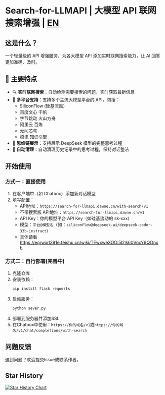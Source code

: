 # Search-for-LLMAPI | 大模型 API 联网搜索增强 | [EN](README_EN.md)

## 这是什么？
一个轻量级的 API 增强服务，为各大模型 API 添加实时联网搜索能力，让 AI 回答更加准确、及时。

## 🌟 主要特点

- 🔍 **实时联网搜索**：自动检测需要搜索的问题，实时获取最新信息
- 🎯 **多平台支持**：支持多个主流大模型平台的 API，包括：
  - SiliconFlow (硅基流动)
  - 百度文心 千帆
  - 字节跳动 火山方舟
  - 阿里云 百炼
  - 无问芯穹
  - 腾讯 知识引擎
- 🤔 **思维链展示**：支持展示 DeepSeek 模型的完整思考过程
- 🧹 **自动清理**：自动清理历史记录中的思考过程，保持对话整洁

## 开始使用

### 方式一：直接使用
1. 在客户端中（如 Chatbox）添加新对话模型
2. 填写配置：
   - API地址：`https://search-for-llmapi.dawne.cn/with-search/v1`
   - 不带搜索版 API地址：`https://search-for-llmapi.dawne.cn/v1`
   - API Key：你的模型平台 API Key（如硅基流动的 sk-xxx）
   - 模型：`平台@模型名`（如：`siliconflow@deepseek-ai/deepseek-coder-33b-instruct`）
   - 具体请看 https://eqrwxrl391e.feishu.cn/wiki/TEwxweXOOi5I2lk60VocY9QOnob


### 方式二：自行部署(完善中)
1. 克隆仓库
2. 安装依赖：
   ```bash
   pip install flask requests
   ```
3. 启动服务：
   ```bash
   python sever.py
   ```
4. 部署到服务器并添加SSL
5. 在Chatbox中使用：`https://你的域名/v1`或`https://你的域名/v1/chat/completions/with-search`

## 问题反馈
遇到问题？欢迎提交Issue或联系作者。

## Star History

[![Star History Chart](https://api.star-history.com/svg?repos=chadyi/Search-for-LLMAPI&type=Date)](https://star-history.com/#chadyi/Search-for-LLMAPI&Date)
